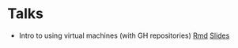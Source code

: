 
# Talks

* Intro to using virtual machines (with GH repositories) [Rmd](docs/2022-VM/VM-2022.Rmd) [Slides](https://eeholmes.github.io/Talks/2022-VM/main.html)

